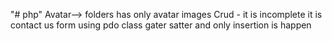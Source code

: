 "# php" 
Avatar--> folders has only avatar images
Crud - it is incomplete it is contact us form using pdo class gater satter and only insertion is happen
